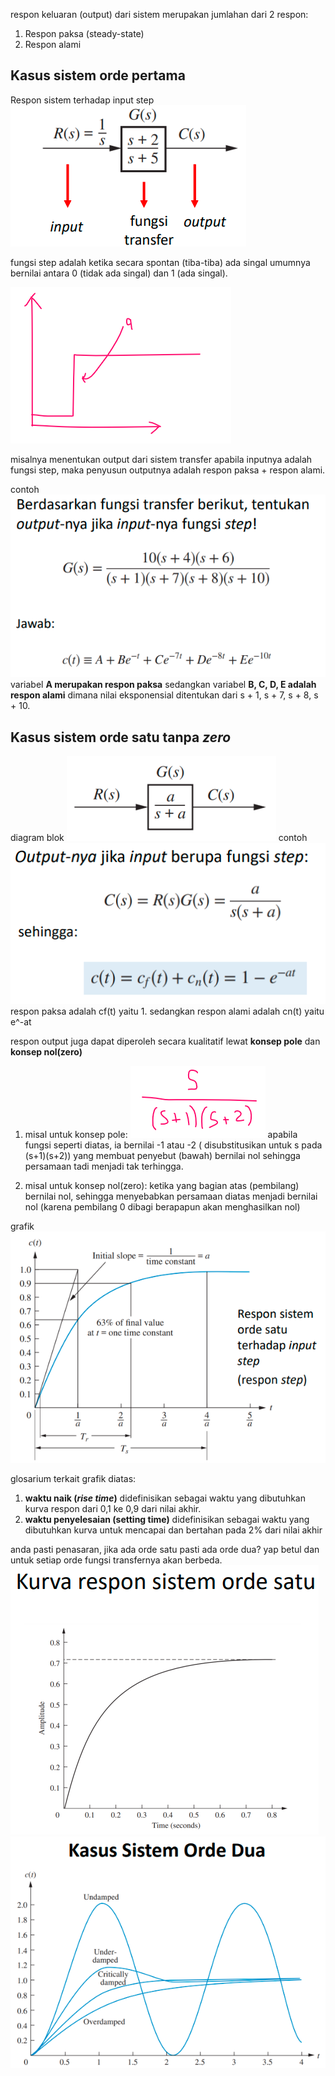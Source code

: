 respon keluaran (output) dari sistem merupakan jumlahan dari 2 respon:
1. Respon paksa (steady-state)
2. Respon alami

## Kasus sistem orde pertama

Respon sistem terhadap input step
![f5ccf0dec41ba861db2dc145657cc359.png](../../../../_resources/f5ccf0dec41ba861db2dc145657cc359.png)

fungsi step adalah ketika secara spontan (tiba-tiba) ada singal umumnya bernilai antara 0 (tidak ada singal) dan 1 (ada singal). 

![12bd2966f2050227551f47d091171527.png](../../../../_resources/12bd2966f2050227551f47d091171527.png)

misalnya menentukan output dari sistem transfer apabila inputnya adalah fungsi step, maka penyusun outputnya adalah respon paksa + respon alami. 


contoh
![1651e262ed5f2079daf22153388900c5.png](../../../../_resources/1651e262ed5f2079daf22153388900c5.png)
variabel **A merupakan respon paksa** sedangkan variabel **B, C, D, E adalah respon alami** dimana nilai eksponensial ditentukan dari s + 1, s + 7, s + 8, s + 10. 

## Kasus sistem orde satu tanpa *zero*

diagram blok
![e0808d27a72bfea194e157b2d0f8b8a6.png](../../../../_resources/e0808d27a72bfea194e157b2d0f8b8a6.png)
contoh
![6c3029ea865cb28c3c2953ccfb30d698.png](../../../../_resources/6c3029ea865cb28c3c2953ccfb30d698.png)
respon paksa adalah cf(t) yaitu 1. sedangkan respon alami adalah cn(t) yaitu e^-at

respon output juga dapat diperoleh secara kualitatif lewat **konsep pole** dan **konsep nol(zero)**

1. misal untuk konsep pole:
![4f0cfc75be2aeaa43641e1e6ca8485ef.png](../../../../_resources/4f0cfc75be2aeaa43641e1e6ca8485ef.png)
apabila fungsi seperti diatas, ia bernilai -1 atau -2 ( disubstitusikan untuk s pada (s+1)(s+2)) yang membuat penyebut (bawah) bernilai nol sehingga persamaan tadi menjadi tak terhingga.

2. misal untuk konsep nol(zero):
ketika yang bagian atas (pembilang) bernilai nol, sehingga menyebabkan persamaan diatas menjadi bernilai nol (karena pembilang 0 dibagi berapapun akan menghasilkan nol)


grafik
![df6cc46aeecd0eaee47663104cde51f9.png](../../../../_resources/df6cc46aeecd0eaee47663104cde51f9.png)

glosarium terkait grafik diatas:
1. **waktu naik (*rise time*)** didefinisikan sebagai waktu yang dibutuhkan kurva respon dari 0,1 ke 0,9 dari nilai akhir. 
2. **waktu penyelesaian (setting time)** didefinisikan sebagai waktu yang dibutuhkan kurva untuk mencapai dan bertahan pada 2% dari nilai akhir

anda pasti penasaran, jika ada orde satu pasti ada orde dua? yap betul dan untuk setiap orde fungsi transfernya akan berbeda.
![7066ace3a6e8dcc83760578030e36a0b.png](../../../../_resources/7066ace3a6e8dcc83760578030e36a0b.png)
![5700d21c9e8c8d7c45ee9dea1dc1e0ac.png](../../../../_resources/5700d21c9e8c8d7c45ee9dea1dc1e0ac.png)